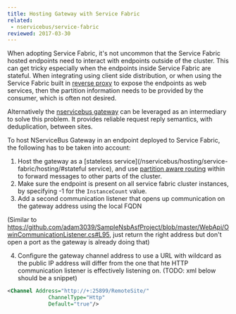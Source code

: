 ```yaml
---
title: Hosting Gateway with Service Fabric
related:
 - nservicebus/service-fabric
reviewed: 2017-03-30
---
```


When adopting Service Fabric, it's not uncommon that the Service Fabric hosted endpoints need to interact with endpoints outside of the cluster. This can get tricky especially when the endpoints inside Service Fabric are stateful. When integrating using client side distribution, or when using the Service Fabric built in [reverse proxy](https://docs.microsoft.com/nl-nl/azure/service-fabric/service-fabric-reverseproxy) to expose the endpoints as web services, then the partition information needs to be provided by the consumer, which is often not desired.

Alternatively the [nservicebus gateway](/nservicebus/gateway/) can be leveraged as an intermediary to solve this problem. It provides reliable request reply semantics, with deduplication, between sites.

To host NServiceBus Gateway in an endpoint deployed to Service Fabric, the following has to be taken into account:

1. Host the gateway as a [stateless service](/nservicebus/hosting/service-fabric/hosting/#stateful service), and use [partition aware routing](/samples/azure/azure-service-fabric-routing/) within to forward messages to other parts of the cluster.
2. Make sure the endpoint is present on all service fabric cluster instances, by specifying -1 for the `InstanceCount` value.
3. Add a second communication listener that opens up communication on the gateway address using the local FQDN

(Similar to https://github.com/adam3039/SampleNsbAsfProject/blob/master/WebApi/OwinCommunicationListener.cs#L95, just return the right address but don't open a port as the gateway is already doing that)

4. Configure the gateway channel address to use a URL with wildcard as the public IP address will differ from the one that hte HTTP communication listener is effectively listening on. (TODO: xml below should be a snippet)

```xml
<Channel Address="http://+:25899/RemoteSite/"
             ChannelType="Http"
             Default="true"/>
```